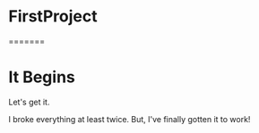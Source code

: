 
# FirstProject
=======
# It Begins

Let's get it.

I broke everything at least twice. But, I've finally gotten it to work!